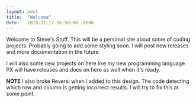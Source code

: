 ```yaml
---
layout: post
title:  "Welcome"
date:   2018-11-17 16:50:00 -0600
---
```

Welcome to Steve's Stuff.  This will be a personal site about some of coding projects.
Probably going to add some styling soon.  I will post new releases and more documentation in the future.

I will also some new projects on here like my new programming language PX will have 
releases and docs on here as well when it's ready.

**NOTE** I also broke Reversi when I added to this design.
The code detecting which row and column is getting incorrect results.  I will
try to fix this at some point.

